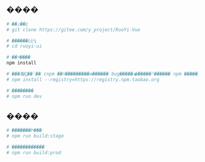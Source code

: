 ## ����

```bash
# ��¡��Ŀ
# git clone https://gitee.com/y_project/RuoYi-Vue

# ������ĿĿ¼
# cd ruoyi-ui

# ��װ����
npm install

# ���鲻Ҫֱ��ʹ�� cnpm ��װ���������и��ֹ���� bug������ͨ�����²������ npm �����ٶ���������
# npm install --registry=https://registry.npm.taobao.org

# ��������
# npm run dev
```

<!-- ��������� http://localhost:80 -->

## ����

```bash
# �������Ի���
# npm run build:stage

# ������������
# npm run build:prod
```